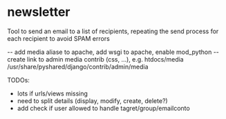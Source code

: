 # newsletter
Tool to send an email to a list of recipients, repeating the send process for each recipient to avoid SPAM errors

-- add media aliase to apache, add wsgi to apache, enable mod_python
-- create link to admin media contrib (css, ...), e.g. htdocs/media /usr/share/pyshared/django/contrib/admin/media

TODOs:
- lots if urls/views missing
- need to split details (display, modify, create, delete?)
- add check if user allowed to handle tagret/group/emailconto
